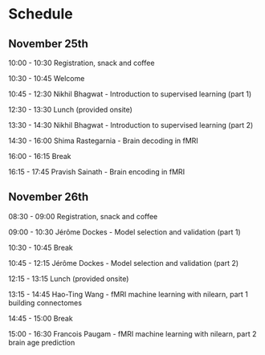 # Schedule

## November 25th

10:00 - 10:30 Registration, snack and coffee

10:30 - 10:45 Welcome

10:45 - 12:30 Nikhil Bhagwat - Introduction to supervised learning (part 1)

12:30 - 13:30 Lunch (provided onsite)

13:30 - 14:30 Nikhil Bhagwat - Introduction to supervised learning (part 2)

14:30 - 16:00 Shima Rastegarnia - Brain decoding in fMRI

16:00 - 16:15 Break

16:15 - 17:45 Pravish Sainath - Brain encoding in fMRI

## November 26th

08:30 - 09:00 Registration, snack and coffee

09:00 - 10:30 Jérôme Dockes - Model selection and validation (part 1)

10:30 - 10:45 Break

10:45 - 12:15 Jérôme Dockes - Model selection and validation (part 2)

12:15 - 13:15 Lunch (provided onsite)

13:15 - 14:45 Hao-Ting Wang - fMRI machine learning with nilearn, part 1 building connectomes

14:45 - 15:00 Break

15:00 - 16:30 Francois Paugam - fMRI machine learning with nilearn, part 2 brain age prediction

